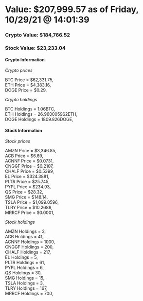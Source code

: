 # Value: $207,999.57 as of Friday, 10/29/21 @ 14:01:39 

### Crypto Value: $184,766.52

### Stock Value: $23,233.04

#### Crypto Information 
*Crypto prices* 

BTC Price = $62,331.75,  
ETH Price = $4,383.16,  
DOGE Price = $0.29,  


*Crypto holdings* 

BTC Holdings = 1.06BTC,  
ETH Holdings = 26.960005962ETH,  
DOGE Holdings = 1809.826DOGE,  


#### Stock Information 

*Stock prices* 

AMZN Price = $3,346.85,  
ACB Price = $6.69,  
ACNNF Price = $0.0731,  
CNGGF Price = $0.2107,  
CHALF Price = $0.5399,  
EL Price = $324.3881,  
PLTR Price = $25.745,  
PYPL Price = $234.93,  
QS Price = $28.32,  
SMG Price = $148.14,  
TSLA Price = $1,099.0596,  
TLRY Price = $10.2688,  
MRRCF Price = $0.0001,  


*Stock holdings* 

AMZN Holdings = 3,  
ACB Holdings = 41,  
ACNNF Holdings = 1000,  
CNGGF Holdings = 200,  
CHALF Holdings = 217,  
EL Holdings = 5,  
PLTR Holdings = 61,  
PYPL Holdings = 6,  
QS Holdings = 30,  
SMG Holdings = 15,  
TSLA Holdings = 3,  
TLRY Holdings = 167,  
MRRCF Holdings = 700,  


